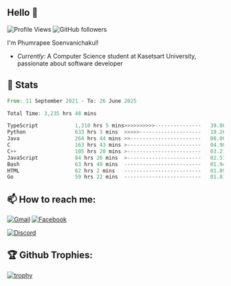 
<h2>Hello 👋</h2> 

![Profile Views](https://komarev.com/ghpvc/?username=Homiez09&label=Profile%20views&color=0e75b6&style=flat)
![GitHub followers](https://img.shields.io/github/followers/HomieZ09.svg?style=social&label=Follow)


I'm Phumrapee Soenvanichakul!

- <i>Currently:</i> A Computer Science student at Kasetsart University, passionate about software developer

<h2>👀 Stats</h2>

<!--START_SECTION:waka-->

```rust
From: 11 September 2021 - To: 26 June 2025

Total Time: 3,235 hrs 48 mins

TypeScript            1,310 hrs 5 mins>>>>>>>>>>---------------   39.86 %
Python                633 hrs 3 mins  >>>>>--------------------   19.26 %
Java                  264 hrs 44 mins >>-----------------------   08.06 %
C                     163 hrs 43 mins >------------------------   04.98 %
C++                   105 hrs 20 mins >------------------------   03.21 %
JavaScript            84 hrs 26 mins  >------------------------   02.57 %
Bash                  63 hrs 49 mins  -------------------------   01.94 %
HTML                  62 hrs 2 mins   -------------------------   01.89 %
Go                    59 hrs 22 mins  -------------------------   01.81 %
```

<!--END_SECTION:waka-->

<h2>📫 How to reach me:</h2>

<a href="mailto:phumrapeesoen1@gmail.com">![Gmail](https://img.shields.io/badge/Gmail-D14836?style=for-the-badge&logo=gmail&logoColor=white)</a> 
<a href="https://web.facebook.com/phumrapee.soenvanichakul.3/">![Facebook](https://img.shields.io/badge/Facebook-4267B2?style=for-the-badge&logo=facebook&logoColor=white)</a>

<a href="https://discord.gg/EWnAEUtFVm">![Discord](https://discord.c99.nl/widget/theme-1/297740667784921089.png)</a> 

<h2>🏆 Github Trophies:</h2>

[![trophy](https://github-profile-trophy.vercel.app/?username=Homiez09&theme=discord&row=1)](https://github.com/ryo-ma/github-profile-trophy)
